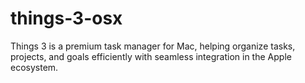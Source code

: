 # things-3-osx
Things 3 is a premium task manager for Mac, helping organize tasks, projects, and goals efficiently with seamless integration in the Apple ecosystem.
